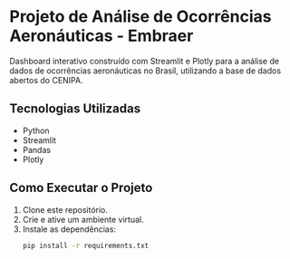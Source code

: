 # Projeto de Análise de Ocorrências Aeronáuticas - Embraer

Dashboard interativo construído com Streamlit e Plotly para a análise de dados de ocorrências aeronáuticas no Brasil, utilizando a base de dados abertos do CENIPA.

## Tecnologias Utilizadas
- Python
- Streamlit
- Pandas
- Plotly

## Como Executar o Projeto

1. Clone este repositório.
2. Crie e ative um ambiente virtual.
3. Instale as dependências:
   ```bash
   pip install -r requirements.txt